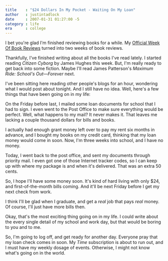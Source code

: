 ```yaml
---
title    : "$24 Dollars In My Pocket - Waiting On My Loan"
author   : justintadlock
date     : 2007-01-31 01:27:00 -5
category : life
era      : college
---
```


I bet you're glad I'm finished reviewing books for a while.  My <a href="/archives/2007/01/17/official-week-of-book-reviews" title="Official Week Of Book Reviews"> Official Week Of Book Reviews</a> turned into two weeks of book reviews.

Thankfully, I've finished writing about all the books I've read lately.  I started reading <em> Citizen Cyborg</em> by James Hughes this week.  But, I'm really ready to get back into some fiction.  Maybe I'll read James Patterson's <em> Maximum Ride: School's Out&mdash;Forever</em> next.

I've been sitting here reading other people's blogs for an hour, wondering what I would post about tonight.  And I still have no idea.  Well, here's a few things that have been going on in my life:

On the Friday before last, I mailed some loan documents for school that I had to sign.  I even went to the Post Office to make sure everything would be perfect.  Well, what happens to my mail?  It never makes it.  That leaves me lacking a couple thousand dollars for bills and books.

I actually had enough grant money left over to pay my rent six months in advance, and I bought my books on my credit card, thinking that my loan money would come in soon.  Now, I'm three weeks into school, and I have no money.

Today, I went back to the post office, and sent my documents through priority mail.  I even got one of those Internet tracker codes, so I can keep up with where my package is and when it's delivered.  That was an extra 50 cents.

So, I hope I'll have some money soon.  It's kind of hard living with only $24, and first-of-the-month bills coming.  And it'll be next Friday before I get my next check from work.

I think I'll be glad when I graduate, and get a <em> real</em> job that pays <em> real</em> money.  Of course, I'll just have more bills then.

Okay, that's the most exciting thing going on in my life.  I could write about the every single detail of my school and work day, but that would be boring to you and to me.

So, I'm going to log off, and get ready for another day.  Everyone pray that my loan check comes in soon.  My <em> Time</em> subscription is about to run out, and I must have my weekly dosage of events.  Otherwise, I might not know what's going on in the world.
